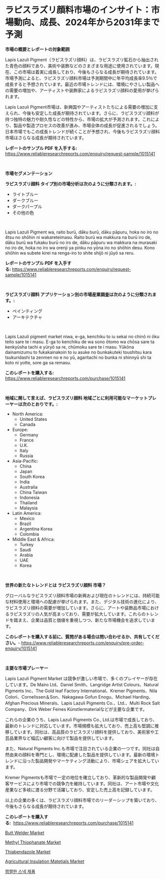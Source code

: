 <p><h1>ラピスラズリ顔料市場のインサイト：市場動向、成長、2024年から2031年まで予測</h1></p><p><strong>市場の概要とレポートの対象範囲</strong></p>
<p><p>Lapis Lazuli Pigment（ラピスラズリ顔料）は、ラピスラズリ鉱石から抽出された青色の顔料であり、美術や装飾などのさまざまな用途に使用されています。現在、この市場は着実に成長しており、今後もさらなる成長が期待されています。市場予測によると、ラピスラズリ顔料市場は予測期間中に年平均成長率9.5％で成長すると予想されています。最近の市場トレンドには、環境にやさしい製品への需要の増加や、アーティストや装飾家によるラピスラズリ顔料の愛用が挙げられます。</p><p>Lapis Lazuli Pigment市場は、新興国やアーティストたちによる需要の増加に支えられ、今後も安定した成長が期待されています。さらに、ラピスラズリ顔料が持つ独特の魅力や耐久性などの特性から、市場の拡大が予測されます。これにより、製品や製造プロセスの改善が進み、市場全体の成長が促進されるでしょう。日本市場でもこの成長トレンドが続くことが予想され、今後もラピスラズリ顔料市場はさらなる成長が期待されています。</p></p>
<p><strong>レポートのサンプル PDF を入手する:</strong> <a href="https://www.reliableresearchreports.com/enquiry/request-sample/1015141">https://www.reliableresearchreports.com/enquiry/request-sample/1015141</a></p>
<p>&nbsp;</p>
<p><strong>市場セグメンテーション</strong></p>
<p><strong>ラピスラズリ顔料 タイプ別の市場分析は次のように分類されます。:</strong></p>
<p><ul><li>ライトブルー</li><li>ダークブルー</li><li>ダークパープル</li><li>その他の色</li></ul></p>
<p>&nbsp;</p>
<p><p>Lapis Lazuli Pigment wa, raito burū, dāku burū, dāku pāpuru, hoka no iro no 4tsu no shōhin ni wakareteimasu. Raito burū wa makkura na burū iro de, dāku burū wa fukaku burū no iro de, dāku pāpuru wa makkura na murasaki no iro de, hoka no iro wa orenji ya pinku no yōna iro no shōhin desu. Kono shōhin wa subete kirei na renga-iro to shite shijō ni jūyō sa reru.</p></p>
<p><strong>レポートのサンプル PDF を入手する:</strong>&nbsp;<a href="https://www.reliableresearchreports.com/enquiry/request-sample/1015141">https://www.reliableresearchreports.com/enquiry/request-sample/1015141</a></p>
<p>&nbsp;</p>
<p><strong> ラピスラズリ顔料 アプリケーション別の市場産業調査は次のように分類されます。:</strong></p>
<p><ul><li>ペインティング</li><li>アーキテクチャ</li></ul></p>
<p>&nbsp;</p>
<p><p>Lapis Lazuli pigment market niwa, e-ga, kenchiku to iu sekai no chinō ni ōku teito sare te i masu. E-ga to kenchiku de wa sono ōtomo wa chōsa sare ta kenkyūsha tachi e yūryō sa re, chūmoku sare te i masu. Yūkōna dainamizumu to fukakainakoin to iu asuke no bunkakuteki toushitsu kara tsukuridashi ta zenmen no e no yū, agaritachi no bunka ni shinnyū shi ta koto ni yotte, sore ga sa remasu.</p></p>
<p><strong>このレポートを購入する:</strong>&nbsp; <a href="https://www.reliableresearchreports.com/purchase/1015141">https://www.reliableresearchreports.com/purchase/1015141</a></p>
<p>&nbsp;</p>
<p><strong>地域に関して言えば、ラピスラズリ顔料 地域ごとに利用可能なマーケットプレーヤーは次のとおりです。:</strong></p>
<p><ul>
    <li>
        North America:
        <ul>
            <li>United States</li>
            <li>Canada</li>
        </ul>
    </li>
    <li>
        Europe:
        <ul>
            <li>Germany</li>
            <li>France</li>
            <li>U.K.</li>
            <li>Italy</li>
            <li>Russia</li>
        </ul>
    </li>
    <li>
        Asia-Pacific:
        <ul>
            <li>China</li>
            <li>Japan</li>
            <li>South Korea</li>
            <li>India</li>
            <li>Australia</li>
            <li>China Taiwan</li>
            <li>Indonesia</li>
            <li>Thailand</li>
            <li>Malaysia</li>
        </ul>
    </li>
    <li>
        Latin America:
        <ul>
            <li>Mexico</li>
            <li>Brazil</li>
            <li>Argentina Korea</li>
            <li>Colombia</li>
        </ul>
    </li>
    <li>
        Middle East & Africa:
        <ul>
            <li>Turkey</li>
            <li>Saudi</li>
            <li>Arabia</li>
            <li>UAE</li>
            <li>Korea</li>
        </ul>
    </li>
    </ul></p>
<p>&nbsp;</p>
<p><strong>世界の新たなトレンドとは ラピスラズリ顔料 市場？</strong></p>
<p><p>グローバルなラピスラズリ顔料市場の新興および現在のトレンドには、持続可能な材料使用と環境への配慮が挙げられます。また、デジタル技術の進化により、ラピスラズリ顔料の需要が増加しています。さらに、アートや装飾品市場におけるラピスラズリの人気が高まっており、需要が拡大しています。これらのトレンドを踏まえ、企業は品質と価値を重視しつつ、新たな市場機会を追求しています。</p></p>
<p><strong>このレポートを購入する前に、質問がある場合は問い合わせるか、共有してください。</strong>- <a href="https://www.reliableresearchreports.com/enquiry/pre-order-enquiry/1015141">https://www.reliableresearchreports.com/enquiry/pre-order-enquiry/1015141</a></p>
<p>&nbsp;</p>
<p><strong>主要な市場プレーヤー</strong></p>
<p><p>Lapis Lazuli Pigment Market は競争が激しい市場で、多くのプレイヤーが存在しています。De Mairo Ltd、Daniel Smith、Langridge Artist Colours、Natural Pigments Inc、The Gold leaf Factory International、Kremer Pigments、Nila Colori、Cornelissen＆Son、Nakagawa Gofun Enogu、Michael Harding、Afghan Precious Minerals、Lapis Lazuli Pigments Co.、Ltd.、Multi Rock Salt Company、Dirk Weber Feines Künstlermaterialなどが主要な企業です。</p><p>これらの企業のうち、Lapis Lazuli Pigments Co., Ltd.は市場で成長しており、最新のトレンドに対応しています。市場規模も拡大しており、売上高も堅調に推移しています。同社は、高品質のラピスラズリ顔料を提供しており、美術家や工芸品業界など幅広い顧客に向けて製品を提供しています。</p><p>また、Natural Pigments Inc.も市場で注目されている企業の一つです。同社は自然由来の顔料を専門とし、環境に配慮した製品を提供しています。最新の環境トレンドに沿った製品開発やマーケティング活動により、市場シェアを拡大しています。</p><p>Kremer Pigmentsも市場で一定の地位を確立しており、革新的な製品開発や顧客サービスにより市場での競争力を維持しています。同社は、アート市場や文化産業など多岐に渡る分野で活躍しており、安定した売上高を記録しています。</p><p>以上の企業の多くは、ラピスラズリ顔料市場でのリーダーシップを築いており、今後もさらなる成長が期待されています。</p></p>
<p><strong>このレポートを購入する:</strong>&nbsp;&nbsp;<a href="https://www.reliableresearchreports.com/purchase/1015141">https://www.reliableresearchreports.com/purchase/1015141</a></p>
<p><p><a href="https://shimmer-gardenia-37a.notion.site/Butt-Welder-Market-Furnish-Information-about-Market-Size-Market-Share-Market-Dynamics-and-Project-446f4a133de446faa0a33e5cc2e33d6b">Butt Welder Market</a></p><p><a href="https://github.com/markusgodoy/Market-Research-Report-List-2/blob/main/methyl-thiophanate-market.md">Methyl Thiophanate Market</a></p><p><a href="https://github.com/luckyshygirl/Market-Research-Report-List-3/blob/main/thiabendazole-market.md">Thiabendazole Market</a></p><p><a href="https://view.publitas.com/reportprime-1/agricultural-insulation-matetials-market-size-growth-outlook-from-2024-to-2031-projecting-at-markets-trends-analysis-by-application-regional-outlook-and-revenue/">Agricultural Insulation Matetials Market</a></p><p><a href="https://medium.com/@rennessvutianitiswdpxaixh/%EA%B3%BC%EC%9E%90-%EC%8A%A4%EB%82%B5-%EC%A0%9C%ED%92%88-%EC%8B%9C%EC%9E%A5-%EA%B7%9C%EB%AA%A8-%EC%8B%9C%EC%9E%A5-%EC%A0%84%EB%A7%9D-%EB%B0%8F-%EC%8B%9C%EC%9E%A5-%EC%98%88%EC%B8%A1-2024%EB%85%84-2031%EB%85%84-6bbf63f74e2c">짭짤한 스낵 제품</a></p></p>
